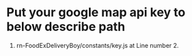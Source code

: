# Put your google map api key to below describe path

1. rn-FoodExDeliveryBoy/constants/key.js at Line number 2.
